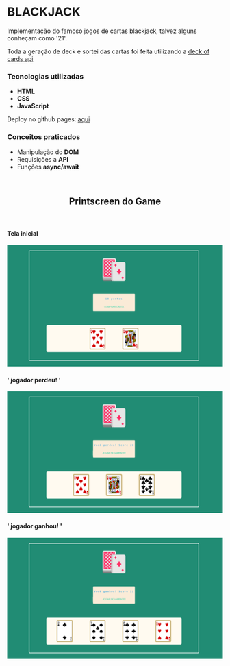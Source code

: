 # BLACKJACK

Implementação do famoso jogos de cartas blackjack, talvez alguns conheçam como '21'.

Toda a geração de deck e sortei das cartas foi feita utilizando a <a href="https://deckofcardsapi.com/" target="_blank">deck of cards api</a>

### Tecnologias utilizadas

<ul>
  <li><strong>HTML</strong></li>
  <li><strong>CSS</strong></li>
  <li><strong>JavaScript</strong></li>
</ul>

Deploy no github pages: <a href="https://jose-isaac.github.io/blackjack/" target="_blanck">aqui</a>

### Conceitos praticados

<ul>
  <li>Manipulação do <strong>DOM</strong></li>
  <li>Requisições a <strong>API</strong></li>
  <li>Funções <strong>async/await</strong></li>
</ul>

<br>

<h2 style="text-align: center">Printscreen do Game</h2>

<br>

<h4>Tela inicial</h4>
<img src="./assets/blackjack-home.png">

<br>

<h4>' jogador perdeu! '</h4>
<img src="./assets/blackjack-perdeu.png">

<br>

<h4>' jogador ganhou! '</h4>
<img src="./assets/blackjack-ganhou.png">

